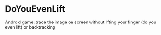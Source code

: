 # DoYouEvenLift

Android game: trace the image on screen without lifting your finger (do you even lift) or backtracking
